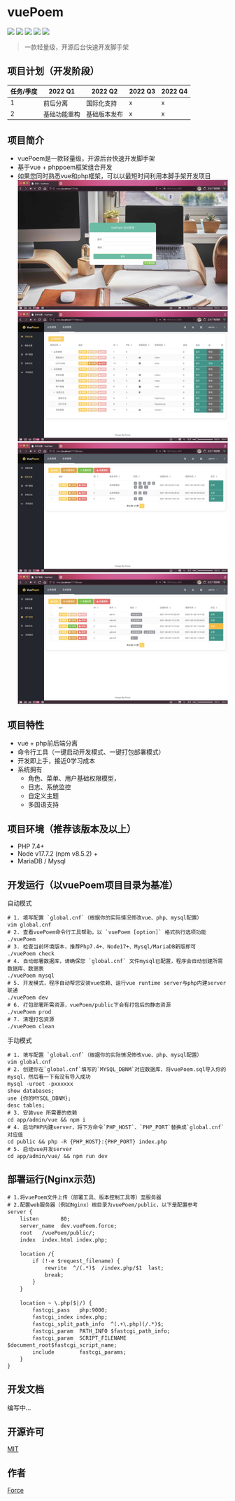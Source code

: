 # vuePoem

![](https://img.shields.io/badge/php-@phppoem-purple.svg?style=flat)
![](https://img.shields.io/badge/js-@vue-gree.svg?style=flat)
![](https://img.shields.io/badge/ui-@elementUI-blue.svg?style=flat)
![](https://img.shields.io/badge/font-@fontawesome-red.svg?style=flat)
![](https://img.shields.io/badge/License-@MIT-yellow.svg?style=flat)

> 一款轻量级，开源后台快速开发脚手架

## 项目计划（开发阶段）
|  任务/季度  | 2022 Q1 | 2022 Q2 | 2022 Q3 | 2022 Q4 |
|    ----    |   ----  |   ----  |   ----  |   ----  |
| 1 | 前后分离 | 国际化支持 | x | x |
| 2 | 基础功能重构 | 基础版本发布 | x | x |

## 项目简介
- vuePoem是一款轻量级，开源后台快速开发脚手架
- 基于vue + phppoem框架组合开发
- 如果您同时熟悉vue和php框架，可以以最短时间利用本脚手架开发项目
![show-0](app/admin/vue/static/imgs/show-0.png)
![show-1](app/admin/vue/static/imgs/show-1.png)
![show-2](app/admin/vue/static/imgs/show-2.png)
![show-3](app/admin/vue/static/imgs/show-3.png)

## 项目特性
- vue + php前后端分离
- 命令行工具（一键启动开发模式、一键打包部署模式）
- 开发即上手，接近0学习成本
- 系统拥有
  - 角色、菜单、用户基础权限模型，
  - 日志、系统监控
  - 自定义主题
  - 多国语支持

## 项目环境（推荐该版本及以上）
- PHP 7.4+
- Node v17.7.2 (npm v8.5.2) +
- MariaDB / Mysql

## 开发运行（以vuePoem项目目录为基准）

自动模式
```shell
# 1. 填写配置 `global.cnf`（根据你的实际情况修改vue、php、mysql配置）
vim global.cnf
# 2. 查看vuePoem命令行工具帮助，以 `vuePoem [option]` 格式执行选项功能
./vuePoem
# 3. 检查当前环境版本，推荐Php7.4+、Node17+、Mysql/MariaDB新版即可
./vuePoem check
# 4. 自动部署数据库，请确保您 `global.cnf` 文件mysql已配置，程序会自动创建所需数据库、数据表
./vuePoem mysql
# 5. 开发模式，程序自动帮您安装vue依赖、运行vue runtime server与php内建server联通
./vuePoem dev
# 6. 打包部署所需资源，vuePoem/public下会有打包后的静态资源
./vuePoem prod
# 7. 清理打包资源
./vuePoem clean
```

手动模式
```shell
# 1. 填写配置 `global.cnf`（根据你的实际情况修改vue、php、mysql配置）
vim global.cnf
# 2. 创建你在`global.cnf`填写的`MYSQL_DBNM`对应数据库，将vuePoem.sql导入你的mysql，然后看一下有没有导入成功
mysql -uroot -pxxxxxx
show databases;
use {你的MYSQL_DBNM};
desc tables;
# 3. 安装vue 所需要的依赖
cd app/admin/vue && npm i
# 4. 启动PHP内建server，将下方命令`PHP_HOST`、`PHP_PORT`替换成`global.cnf`对应值
cd public && php -R {PHP_HOST}:{PHP_PORT} index.php
# 5. 启动vue开发server
cd app/admin/vue/ && npm run dev
```

## 部署运行(Nginx示范)
```shell
# 1.将vuePoem文件上传（部署工具、版本控制工具等）至服务器
# 2.配置web服务器（例如Nginx）根目录为vuePoem/public，以下是配置参考
server {
    listen       80;
    server_name  dev.vuePoem.force;
    root   /vuePoem/public/;
    index  index.html index.php;

    location /{
        if (!-e $request_filename) {
            rewrite  ^/(.*)$  /index.php/$1  last;
            break;
        }   
    } 

    location ~ \.php($|/) {
        fastcgi_pass   php:9000;
        fastcgi_index index.php;
        fastcgi_split_path_info  ^(.+\.php)(/.*)$;
        fastcgi_param  PATH_INFO $fastcgi_path_info;
        fastcgi_param  SCRIPT_FILENAME    $document_root$fastcgi_script_name;
        include        fastcgi_params;
    }
}
```

## 开发文档
编写中...

## 开源许可
[MIT](LICENSE)

## 作者
[Force](https://www.easybhu.cn)

